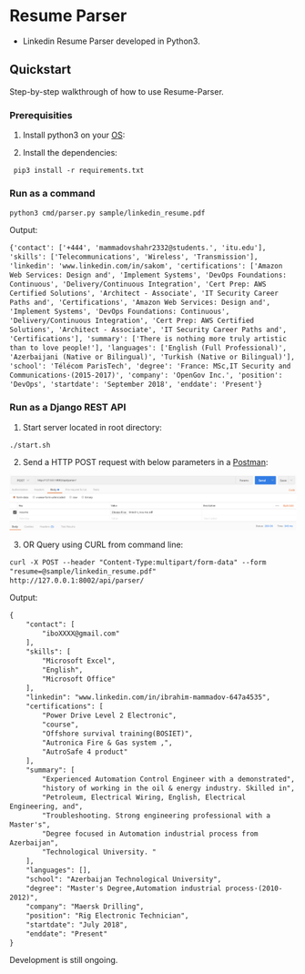 # Resume Parser

- Linkedin Resume Parser developed in Python3.


## Quickstart
Step-by-step walkthrough of how to use Resume-Parser.

### Prerequisities

1. Install python3 on your [OS](https://realpython.com/installing-python/):

2. Install the dependencies:
```
 pip3 install -r requirements.txt
 ```

### Run as a command

```
python3 cmd/parser.py sample/linkedin_resume.pdf
```
Output:
```
{'contact': ['+444', 'mammadovshahr2332@students.', 'itu.edu'], 'skills': ['Telecommunications', 'Wireless', 'Transmission'], 'linkedin': 'www.linkedin.com/in/sakom', 'certifications': ['Amazon Web Services: Design and', 'Implement Systems', 'DevOps Foundations: Continuous', 'Delivery/Continuous Integration', 'Cert Prep: AWS Certified Solutions', 'Architect - Associate', 'IT Security Career Paths and', 'Certifications', 'Amazon Web Services: Design and', 'Implement Systems', 'DevOps Foundations: Continuous', 'Delivery/Continuous Integration', 'Cert Prep: AWS Certified Solutions', 'Architect - Associate', 'IT Security Career Paths and', 'Certifications'], 'summary': ['There is nothing more truly artistic than to love people!'], 'languages': ['English (Full Professional)', 'Azerbaijani (Native or Bilingual)', 'Turkish (Native or Bilingual)'], 'school': 'Télécom ParisTech', 'degree': 'France: MSc,IT Security and Communications·(2015-2017)', 'company': 'OpenGov Inc.', 'position': 'DevOps', 'startdate': 'September 2018', 'enddate': 'Present'}
```

### Run as a Django REST API

1. Start server located in root directory:
```
./start.sh
```

2. Send a HTTP POST request with below parameters in a [Postman](https://www.getpostman.com/downloads/):

![Alt text](img/postman.jpg?raw=true "Postman Parameters")


3. OR Query using CURL from command line:
```
curl -X POST --header "Content-Type:multipart/form-data" --form "resume=@sample/linkedin_resume.pdf"  http://127.0.0.1:8002/api/parser/
```
Output:
```
{
    "contact": [
        "iboXXXX@gmail.com"
    ],
    "skills": [
        "Microsoft Excel",
        "English",
        "Microsoft Office"
    ],
    "linkedin": "www.linkedin.com/in/ibrahim-mammadov-647a4535",
    "certifications": [
        "Power Drive Level 2 Electronic",
        "course",
        "Offshore survival training(BOSIET)",
        "Autronica Fire & Gas system ,",
        "AutroSafe 4 product"
    ],
    "summary": [
        "Experienced Automation Control Engineer with a demonstrated",
        "history of working in the oil & energy industry. Skilled in",
        "Petroleum, Electrical Wiring, English, Electrical Engineering, and",
        "Troubleshooting. Strong engineering professional with a Master's",
        "Degree focused in Automation industrial process from Azerbaijan",
        "Technological University. "
    ],
    "languages": [],
    "school": "Azerbaijan Technological University",
    "degree": "Master's Degree,Automation industrial process·(2010-2012)",
    "company": "Maersk Drilling",
    "position": "Rig Electronic Technician",
    "startdate": "July 2018",
    "enddate": "Present"
}
```

Development is still ongoing.
